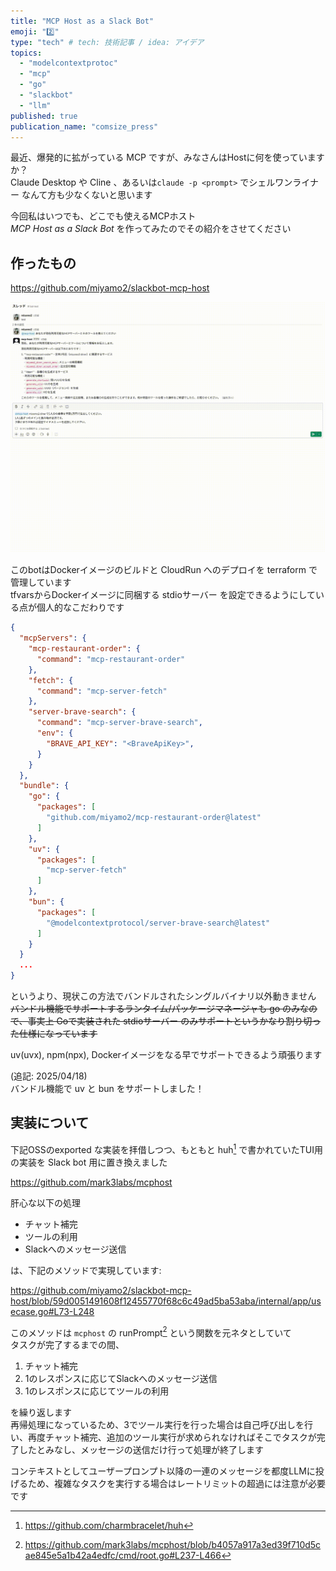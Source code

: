 ```yaml
---
title: "MCP Host as a Slack Bot"
emoji: "2️⃣"
type: "tech" # tech: 技術記事 / idea: アイデア
topics: 
  - "modelcontextprotoc"
  - "mcp"
  - "go"
  - "slackbot"
  - "llm"
published: true
publication_name: "comsize_press"
---
```


最近、爆発的に拡がっている MCP ですが、みなさんはHostに何を使っていますか？  
Claude Desktop や Cline 、あるいは`claude -p <prompt>` でシェルワンライナー なんて方も少なくないと思います  

今回私はいつでも、どこでも使えるMCPホスト  
*MCP Host as a Slack Bot* を作ってみたのでその紹介をさせてください 

## 作ったもの

https://github.com/miyamo2/slackbot-mcp-host

![](/images/9f9821c58792f3.gif)

このbotはDockerイメージのビルドと CloudRun へのデプロイを terraform で管理しています  
tfvarsからDockerイメージに同梱する stdioサーバー を設定できるようにしている点が個人的なこだわりです  

```json
{
  "mcpServers": {
    "mcp-restaurant-order": {
      "command": "mcp-restaurant-order"
    },
    "fetch": {
      "command": "mcp-server-fetch"
    },
    "server-brave-search": {
      "command": "mcp-server-brave-search",
      "env": {
        "BRAVE_API_KEY": "<BraveApiKey>",
      }
    }
  },
  "bundle": {
    "go": {
      "packages": [
        "github.com/miyamo2/mcp-restaurant-order@latest"
      ]
    },
    "uv": {
      "packages": [
        "mcp-server-fetch"
      ]
    },
    "bun": {
      "packages": [
        "@modelcontextprotocol/server-brave-search@latest"
      ]
    }
  }
  ...
}
```

というより、現状この方法でバンドルされたシングルバイナリ以外動きません  
~~バンドル機能でサポートするランタイム/パッケージマネージャも go のみなので、事実上 Goで実装された stdioサーバー のみサポートというかなり割り切った仕様になっています~~  

uv(uvx), npm(npx), Dockerイメージをなる早でサポートできるよう頑張ります  

(追記: 2025/04/18)  
バンドル機能で uv と bun をサポートしました！

## 実装について

下記OSSのexported な実装を拝借しつつ、もともと huh[^1] で書かれていたTUI用の実装を Slack bot 用に置き換えました

https://github.com/mark3labs/mcphost  


肝心な以下の処理

- チャット補完
- ツールの利用
- Slackへのメッセージ送信

は、下記のメソッドで実現しています:

https://github.com/miyamo2/slackbot-mcp-host/blob/59d0051491608f12455770f68c6c49ad5ba53aba/internal/app/usecase.go#L73-L248

このメソッドは `mcphost` の runPrompt[^2] という関数を元ネタとしていて  
タスクが完了するまでの間、

1. チャット補完
2. 1のレスポンスに応じてSlackへのメッセージ送信
3. 1のレスポンスに応じてツールの利用

を繰り返します  
再帰処理になっているため、3でツール実行を行った場合は自己呼び出しを行い、再度チャット補完、追加のツール実行が求められなければそこでタスクが完了したとみなし、メッセージの送信だけ行って処理が終了します

コンテキストとしてユーザープロンプト以降の一連のメッセージを都度LLMに投げるため、複雑なタスクを実行する場合はレートリミットの超過には注意が必要です


[^1]: https://github.com/charmbracelet/huh

[^2]: https://github.com/mark3labs/mcphost/blob/b4057a917a3ed39f710d5cae845e5a1b42a4edfc/cmd/root.go#L237-L466
